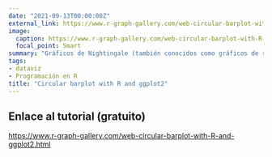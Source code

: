 ```yaml
---
date: "2021-09-13T00:00:00Z"
external_link: https://www.r-graph-gallery.com/web-circular-barplot-with-R-and-ggplot2.html
image:
  caption: https://www.r-graph-gallery.com/web-circular-barplot-with-R-and-ggplot2.html
  focal_point: Smart
summary: "Gráficos de Nightingale (también conocidos como gráficos de radar) con `{ggplot2}` de **Tobias Stadler**"
tags:
- dataviz
- Programación en R
title: "Circular barplot with R and ggplot2"
---
```


## Enlace al tutorial (gratuito)

https://www.r-graph-gallery.com/web-circular-barplot-with-R-and-ggplot2.html